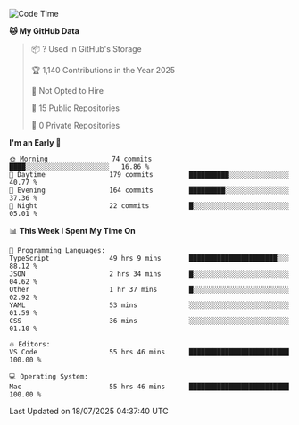 <!--START_SECTION:waka-->
![Code Time](http://img.shields.io/badge/Code%20Time-7%2C401%20hrs%208%20mins-blue)

**🐱 My GitHub Data** 

> 📦 ? Used in GitHub's Storage 
 > 
> 🏆 1,140 Contributions in the Year 2025
 > 
> 🚫 Not Opted to Hire
 > 
> 📜 15 Public Repositories 
 > 
> 🔑 0 Private Repositories 
 > 
**I'm an Early 🐤** 

```text
🌞 Morning                74 commits          ████░░░░░░░░░░░░░░░░░░░░░   16.86 % 
🌆 Daytime                179 commits         ██████████░░░░░░░░░░░░░░░   40.77 % 
🌃 Evening                164 commits         █████████░░░░░░░░░░░░░░░░   37.36 % 
🌙 Night                  22 commits          █░░░░░░░░░░░░░░░░░░░░░░░░   05.01 % 
```


📊 **This Week I Spent My Time On** 

```text
💬 Programming Languages: 
TypeScript               49 hrs 9 mins       ██████████████████████░░░   88.12 % 
JSON                     2 hrs 34 mins       █░░░░░░░░░░░░░░░░░░░░░░░░   04.62 % 
Other                    1 hr 37 mins        █░░░░░░░░░░░░░░░░░░░░░░░░   02.92 % 
YAML                     53 mins             ░░░░░░░░░░░░░░░░░░░░░░░░░   01.59 % 
CSS                      36 mins             ░░░░░░░░░░░░░░░░░░░░░░░░░   01.10 % 

🔥 Editors: 
VS Code                  55 hrs 46 mins      █████████████████████████   100.00 % 

💻 Operating System: 
Mac                      55 hrs 46 mins      █████████████████████████   100.00 % 
```


 Last Updated on 18/07/2025 04:37:40 UTC
<!--END_SECTION:waka-->

